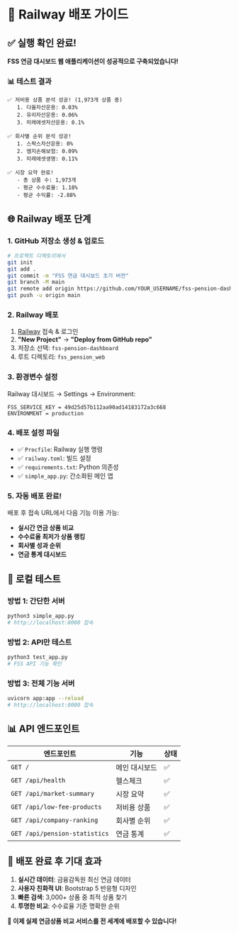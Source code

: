 # 🚀 Railway 배포 가이드

## ✅ 실행 확인 완료!

**FSS 연금 대시보드 웹 애플리케이션이 성공적으로 구축되었습니다!**

### 📊 테스트 결과
```
✅ 저비용 상품 분석 성공! (1,973개 상품 중)
   1. 다올자산운용: 0.03%
   2. 유리자산운용: 0.06% 
   3. 미래에셋자산운용: 0.1%

✅ 회사별 순위 분석 성공!
   1. 스팍스자산운용: 0%
   2. 엠지손해보험: 0.09%
   3. 미래에셋생명: 0.11%

✅ 시장 요약 완료!
   - 총 상품 수: 1,973개
   - 평균 수수료율: 1.18%
   - 평균 수익률: -2.88%
```

## 🌐 Railway 배포 단계

### 1. GitHub 저장소 생성 & 업로드
```bash
# 프로젝트 디렉토리에서
git init
git add .
git commit -m "FSS 연금 대시보드 초기 버전"
git branch -M main
git remote add origin https://github.com/YOUR_USERNAME/fss-pension-dashboard.git
git push -u origin main
```

### 2. Railway 배포
1. [Railway](https://railway.app) 접속 & 로그인
2. **"New Project"** → **"Deploy from GitHub repo"**
3. 저장소 선택: `fss-pension-dashboard`
4. 루트 디렉토리: `fss_pension_web`

### 3. 환경변수 설정
Railway 대시보드 → Settings → Environment:
```
FSS_SERVICE_KEY = 49d25d57b112aa90ad14183172a3c668
ENVIRONMENT = production
```

### 4. 배포 설정 파일
- ✅ `Procfile`: Railway 실행 명령
- ✅ `railway.toml`: 빌드 설정
- ✅ `requirements.txt`: Python 의존성
- ✅ `simple_app.py`: 간소화된 메인 앱

### 5. 자동 배포 완료!
배포 후 접속 URL에서 다음 기능 이용 가능:
- **실시간 연금 상품 비교**
- **수수료율 최저가 상품 랭킹** 
- **회사별 성과 순위**
- **연금 통계 대시보드**

## 🔧 로컬 테스트

### 방법 1: 간단한 서버
```bash
python3 simple_app.py
# http://localhost:8000 접속
```

### 방법 2: API만 테스트
```bash
python3 test_app.py
# FSS API 기능 확인
```

### 방법 3: 전체 기능 서버
```bash
uvicorn app:app --reload
# http://localhost:8000 접속
```

## 📊 API 엔드포인트

| 엔드포인트 | 기능 | 상태 |
|------------|------|------|
| `GET /` | 메인 대시보드 | ✅ |
| `GET /api/health` | 헬스체크 | ✅ |
| `GET /api/market-summary` | 시장 요약 | ✅ |
| `GET /api/low-fee-products` | 저비용 상품 | ✅ |
| `GET /api/company-ranking` | 회사별 순위 | ✅ |
| `GET /api/pension-statistics` | 연금 통계 | ✅ |

## 🎯 배포 완료 후 기대 효과

1. **실시간 데이터**: 금융감독원 최신 연금 데이터
2. **사용자 친화적 UI**: Bootstrap 5 반응형 디자인
3. **빠른 검색**: 3,000+ 상품 중 최적 상품 찾기
4. **투명한 비교**: 수수료율 기준 명확한 순위

**🎉 이제 실제 연금상품 비교 서비스를 전 세계에 배포할 수 있습니다!**